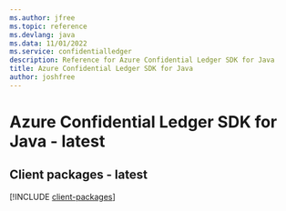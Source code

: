 ```yaml
---
ms.author: jfree
ms.topic: reference
ms.devlang: java
ms.data: 11/01/2022
ms.service: confidentialledger
description: Reference for Azure Confidential Ledger SDK for Java
title: Azure Confidential Ledger SDK for Java
author: joshfree
---
```

# Azure Confidential Ledger SDK for Java - latest

## Client packages - latest
[!INCLUDE [client-packages](confidential-ledger-client-index.md)]
